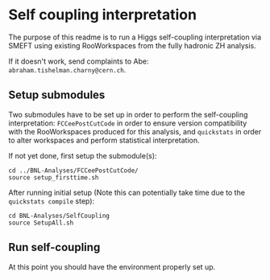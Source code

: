 # Self coupling interpretation

The purpose of this readme is to run a Higgs self-coupling interpretation via SMEFT using existing RooWorkspaces from the fully hadronic ZH analysis.

If it doesn't work, send complaints to Abe: `abraham.tishelman.charny@cern.ch`.

## Setup submodules

Two submodules have to be set up in order to perform the self-coupling interpretation: `FCCeePostCutCode` in order to ensure version compatibility with the RooWorkspaces produced for this analysis, and `quickstats` in order to alter workspaces and perform statistical interpretation. 

If not yet done, first setup the submodule(s):

```
cd ../BNL-Analyses/FCCeePostCutCode/
source setup_firsttime.sh
```

After running initial setup (Note this can potentially take time due to the `quickstats compile` step):

```
cd BNL-Analyses/SelfCoupling
source SetupAll.sh
```

## Run self-coupling

At this point you should have the environment properly set up.